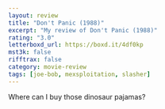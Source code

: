 ```yaml
---
layout: review
title: "Don't Panic (1988)"
excerpt: "My review of Don't Panic (1988)"
rating: "3.0"
letterboxd_url: https://boxd.it/4df0kp
mst3k: false
rifftrax: false
category: movie-review
tags: [joe-bob, mexsploitation, slasher]
---
```


Where can I buy those dinosaur pajamas?
